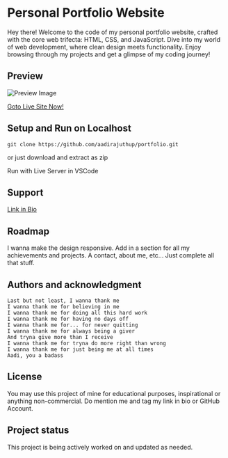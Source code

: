 # Personal Portfolio Website

Hey there! Welcome to the code of my personal portfolio website, crafted with the core web trifecta: HTML, CSS, and JavaScript. Dive into my world of web development, where clean design meets functionality. Enjoy browsing through my projects and get a glimpse of my coding journey!

## Preview

![Preview Image](images/preview.gif)

[Goto Live Site Now!](https://aadirajuthup.github.io/portfolio/)

## Setup and Run on Localhost

```git clone https://github.com/aadirajuthup/portfolio.git```

or just download and extract as zip

Run with Live Server in VSCode

## Support

[Link in Bio](https://direct.me/aadirajuthup)

## Roadmap

I wanna make the design responsive. Add in a section for all my achievements and projects. A contact, about me, etc... Just complete all that stuff.

## Authors and acknowledgment
```
Last but not least, I wanna thank me
I wanna thank me for believing in me
I wanna thank me for doing all this hard work
I wanna thank me for having no days off
I wanna thank me for... for never quitting
I wanna thank me for always being a giver
And tryna give more than I receive
I wanna thank me for tryna do more right than wrong
I wanna thank me for just being me at all times
Aadi, you a badass
```
## License

You may use this project of mine for educational purposes, inspirational or anything non-commercial. Do mention me and tag my link in bio or GitHub Account.

## Project status

This project is being actively worked on and updated as needed.
